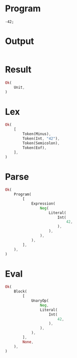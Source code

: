 # Program

```rustleaf
-42;
```

# Output

```

```

# Result

```rust
Ok(
    Unit,
)
```

# Lex

```rust
Ok(
    [
        Token(Minus),
        Token(Int, "42"),
        Token(Semicolon),
        Token(Eof),
    ],
)
```

# Parse

```rust
Ok(
    Program(
        [
            Expression(
                Neg(
                    Literal(
                        Int(
                            42,
                        ),
                    ),
                ),
            ),
        ],
    ),
)
```

# Eval

```rust
Ok(
    Block(
        [
            UnaryOp(
                Neg,
                Literal(
                    Int(
                        42,
                    ),
                ),
            ),
        ],
        None,
    ),
)
```
